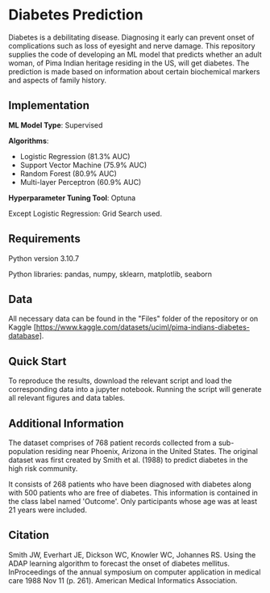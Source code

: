 
# Diabetes Prediction

Diabetes is a debilitating disease. Diagnosing it early can prevent onset of complications such as loss of eyesight and nerve damage. This repository supplies the code of developing an ML model that predicts whether an adult woman, of Pima Indian heritage residing in the US, will get diabetes. The prediction is made based on information about certain biochemical markers and aspects of family history.

## Implementation 

**ML Model Type**: Supervised 

**Algorithms**: 
- Logistic Regression (81.3% AUC)
- Support Vector Machine (75.9% AUC)
- Random Forest (80.9% AUC)
- Multi-layer Perceptron (60.9% AUC)

**Hyperparameter Tuning Tool**: Optuna 

Except Logistic Regression: Grid Search used.

## Requirements 

Python version 3.10.7 

Python libraries: pandas, numpy, sklearn, matplotlib, seaborn 

## Data 

All necessary data can be found in the "Files" folder of the repository or on Kaggle [https://www.kaggle.com/datasets/uciml/pima-indians-diabetes-database].

## Quick Start 

To reproduce the results, download the relevant script and load the corresponding data into a jupyter notebook. Running the script will generate all relevant figures and data tables.

## Additional Information

The dataset comprises of 768 patient records collected from a sub-population residing near Phoenix, Arizona in the United States. The original dataset was first created by Smith et al. (1988) to predict diabetes in the high risk community.

It consists of 268 patients who have been diagnosed with diabetes along with 500 patients who are free of diabetes. This information is contained in the class label named 'Outcome'. Only participants whose age was at least 21 years were included. 

## Citation 

Smith JW, Everhart JE, Dickson WC, Knowler WC, Johannes RS. Using the ADAP learning algorithm to forecast the onset of diabetes mellitus. InProceedings of the annual symposium on computer application in medical care 1988 Nov 11 (p. 261). American Medical Informatics Association.

